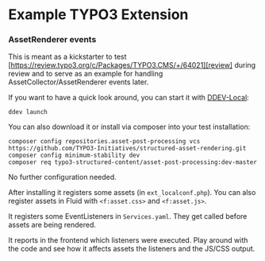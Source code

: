 # Example TYPO3 Extension
### AssetRenderer events

This is meant as a kickstarter to test [https://review.typo3.org/c/Packages/TYPO3.CMS/+/64021][review] during review and to serve as an example for handling AssetCollector/AssetRenderer events later.

If you want to have a quick look around, you can start it with [DDEV-Local](https://ddev.readthedocs.io/):

    ddev launch

You can also download it or install via composer into your test installation:

    composer config repositories.asset-post-processing vcs https://github.com/TYPO3-Initiatives/structured-asset-rendering.git
    composer config minimum-stability dev
    composer req typo3-structured-content/asset-post-processing:dev-master

No further configuration needed.

After installing it registers some assets (in `ext_localconf.php`). You can also register assets in Fluid with `<f:asset.css>` and `<f:asset.js>`.

It registers some EventListeners in `Services.yaml`. They get called before assets are being rendered.

It reports in the frontend which listeners were executed. Play around with the code and see how it affects assets the listeners and the JS/CSS output.

[review]: https://review.typo3.org/c/Packages/TYPO3.CMS/+/64021
